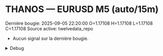 # THANOS — EURUSD M5 (auto/15m)
Dernière bougie: 2025-09-05 22:20:00  O=1.17108  H=1.17108  L=1.17108  C=1.17108
Source active: twelvedata_repo

- Aucun signal sur la dernière bougie.

<details><summary>Debug</summary>

- TD_API_KEY manquant.

</details>